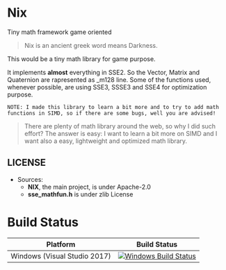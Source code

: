 # Nix
Tiny math framework game oriented

> Nix is an ancient greek word means Darkness.

This would be a tiny math library for game purpose.

It implements **almost** everything in SSE2. So the Vector, Matrix and Quaternion are rapresented as _m128 line.
Some of the functions used, whenever possible, are using SSE3, SSSE3 and SSE4 for optimization purpose.


`NOTE: I made this library to learn a bit more and to try to add math functions in SIMD, so if there are some bugs, well you are advised!`


> There are plenty of math library around the web, so why I did such effort?
> The answer is easy: I want to learn a bit more on SIMD and I want also a easy, lightweight and optimized math library.


## LICENSE

- Sources:
	- **NIX**, the main project, is under Apache-2.0
	- **sse_mathfun.h** is under zlib License



# Build Status

| Platform | Build Status |
|:--------:|:------------:|
| Windows (Visual Studio 2017) | [![Windows Build Status](https://ci.appveyor.com/api/projects/status/github/kabalmcblade/Nix?branch=master&svg=true)](https://ci.appveyor.com/project/kabalmcblade/Nix) |
